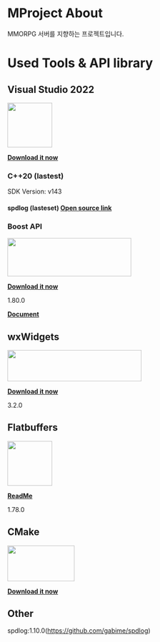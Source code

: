 # MProject About

MMORPG 서버를 지향하는 프로젝트입니다.

# Used Tools & API library

## Visual Studio 2022
<img src="https://user-images.githubusercontent.com/47653276/162651383-6d27bc73-0906-435e-9f11-5acd59d5793a.png" width="100" height="100"/>

**[Download it now](https://visualstudio.microsoft.com/vs/)**

### C++20 (lastest)
<summary>SDK Version: v143</summary>

#### spdlog (lasteset) **[Open source link](https://github.com/gabime/spdlog)**


### Boost API
<img src="https://user-images.githubusercontent.com/47653276/162651411-11b80b8f-213b-4695-a53d-e6ed9e028dd4.png" width="277" height="86"/>

**[Download it now](https://www.boost.org/users/history/version_1_80_0.html)**

<summary>1.80.0</summary>

**[Document](https://www.boost.org/doc/libs/1_80_0/)**


## wxWidgets
<img src="https://user-images.githubusercontent.com/47653276/189046826-ddb9fe52-1239-48bd-a144-1c09d0c88b04.png" width="300" height="70"/>

**[Download it now](https://www.wxwidgets.org/downloads/)**

<summary>3.2.0</summary>

## Flatbuffers
<img src="https://user-images.githubusercontent.com/47653276/164363866-f4041e94-9e36-40de-aabb-5179bf4069b3.png" width="100" height="100"/>

**[ReadMe](https://google.github.io/flatbuffers/flatbuffers_guide_building.html)**

<summary>1.78.0</summary>

## CMake
<img src="https://user-images.githubusercontent.com/47653276/164363514-4ec93aae-4bfb-4512-a88f-6697682a5834.png" width="150" height="80"/>

**[Download it now](https://cmake.org/download/)**


## Other

spdlog:1.10.0(https://github.com/gabime/spdlog)

